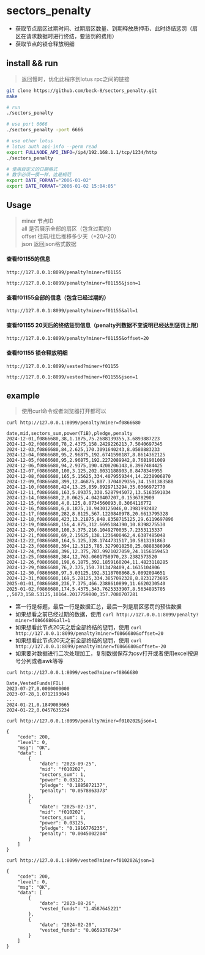 # sectors_penalty
- 获取节点扇区过期时间、过期扇区数量、到期释放质押币、此时终结惩罚（扇区在请求数据时进行终结，要惩罚的费用）
- 获取节点的锁仓释放明细
## install && run
> 返回慢时，优化此程序到lotus rpc之间的链接
```bash
git clone https://github.com/beck-8/sectors_penalty.git
make

# run
./sectors_penalty

# use port 6666
./sectors_penalty -port 6666

# use other lotus
# lotus auth api-info --perm read
export FULLNODE_API_INFO=/ip4/192.168.1.1/tcp/1234/http
./sectors_penalty

# 使用自定义的日期格式
# 数字必须一摸一样，这是规范
export DATE_FORMAT="2006-01-02"
export DATE_FORMAT="2006-01-02 15:04:05"
```
## Usage
> miner 节点ID  
all 是否展示全部的扇区（包含过期的）  
offset 往前/往后推移多少天（+20/-20）  
json 返回json格式数据
#### 查看f01155的信息  
```
http://127.0.0.1:8099/penalty?miner=f01155

http://127.0.0.1:8099/penalty?miner=f01155&json=1
```
#### 查看f01155全部的信息（包含已经过期的）
```
http://127.0.0.1:8099/penalty?miner=f01155&all=1
```
#### 查看f01155 20天后的终结惩罚信息（penalty列数据不变说明已经达到惩罚上限）
```
http://127.0.0.1:8099/penalty?miner=f01155&offset=20
```
#### 查看f01155 锁仓释放明细
```
http://127.0.0.1:8099/vested?miner=f01155

http://127.0.0.1:8099/vested?miner=f01155&json=1
```

## example
>  使用curl命令或者浏览器打开都可以  

`curl http://127.0.0.1:8099/penalty?miner=f0866680`

```
date,mid,sectors_sum,power(TiB),pledge,penalty
2024-12-01,f0866680,38,1.1875,75.2688139355,3.6893887223
2024-12-02,f0866680,78,2.4375,158.2429226213,7.5040697345
2024-12-03,f0866680,84,2.625,170.3091640243,8.0580883233
2024-12-04,f0866680,95,2.96875,192.6741598187,8.8614362125
2024-12-05,f0866680,95,2.96875,192.2272089942,8.7681901009
2024-12-06,f0866680,94,2.9375,190.4208206143,8.3987484425
2024-12-07,f0866680,100,3.125,202.8031188903,8.8478346955
2024-12-08,f0866680,165,5.15625,334.4079559344,14.2238906870
2024-12-09,f0866680,399,12.46875,807.3704029356,34.1501383588
2024-12-10,f0866680,424,13.25,859.8929713294,35.0366972770
2024-12-11,f0866680,163,5.09375,330.5287945072,13.5163591034
2024-12-14,f0866680,2,0.0625,4.0420407207,0.1536782909
2024-12-15,f0866680,4,0.125,8.0734560093,0.3064116772
2024-12-16,f0866680,6,0.1875,10.9430125046,0.3981992402
2024-12-17,f0866680,282,8.8125,567.1220840978,20.6613795328
2024-12-18,f0866680,423,13.21875,848.8358715125,29.6119697896
2024-12-19,f0866680,156,4.875,312.6695184390,10.8398275530
2024-12-20,f0866680,108,3.375,216.1049270035,7.2353115337
2024-12-21,f0866680,69,2.15625,138.1236400462,4.6387485048
2024-12-22,f0866680,164,5.125,328.1744731517,10.5813191863
2024-12-23,f0866680,394,12.3125,785.3279018250,25.0888386966
2024-12-24,f0866680,396,12.375,787.9921027059,24.1156159453
2024-12-25,f0866680,384,12,763.0601758970,23.2382573520
2024-12-26,f0866680,198,6.1875,392.1859160204,11.4823118285
2024-12-29,f0866680,76,2.375,150.7013478409,4.1635104806
2024-12-30,f0866680,97,3.03125,192.3118708868,5.0892094651
2024-12-31,f0866680,169,5.28125,334.3857092328,8.8231273695
2025-01-01,f0866680,236,7.375,466.2388610899,11.6620230540
2025-01-02,f0866680,174,5.4375,343.7625333907,8.5634895705
,,5073,158.53125,10164.2017759800,357.7080707281
```
- 第一行是标题，最后一行是数据汇总，最后一列是扇区惩罚的预估数据
- 如果想看之前已经过期的数据，使用 `curl http://127.0.0.1:8099/penalty?miner=f0866680&all=1`
- 如果想看此节点20天之后全部终结的惩罚，使用 `curl http://127.0.0.1:8099/penalty?miner=f0866680&offset=20`
- 如果想看此节点20天之前全部终结的惩罚，使用 `curl http://127.0.0.1:8099/penalty?miner=f0866680&offset=-20`
- 如果要对数据进行二次处理加工，复制数据保存为csv打开或者使用excel按逗号分列或者awk等等

`curl http://127.0.0.1:8099/vested?miner=f0866680`
```
Date,VestedFunds(FIL)
2023-07-27,0.0000000000
2023-07-28,1.0712193049
...
2024-01-21,0.1849083665
2024-01-22,0.0457635234
```
`curl http://127.0.0.1:8099/penalty?miner=f010202&json=1`
```
{
    "code": 200,
    "level": 0,
    "msg": "OK",
    "data": [
        {
            "date": "2023-09-25",
            "mid": "f010202",
            "sectors_sum": 1,
            "power": 0.03125,
            "pledge": "0.1885872137",
            "penalty": "0.0578863373"
        },
        {
            "date": "2025-02-13",
            "mid": "f010202",
            "sectors_sum": 1,
            "power": 0.03125,
            "pledge": "0.1916776235",
            "penalty": "0.0045002204"
        }
    ]
}
```
`curl http://127.0.0.1:8099/vested?miner=f010202&json=1`
```
{
    "code": 200,
    "level": 0,
    "msg": "OK",
    "data": [
        {
            "date": "2023-08-26",
            "vested_funds": "1.4587645221"
        },
        {
            "date": "2024-02-20",
            "vested_funds": "0.0659376734"
        }
    ]
}
```
